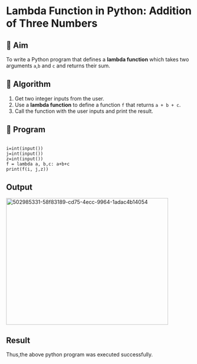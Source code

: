 # Lambda Function in Python: Addition of Three Numbers

## 🎯 Aim
To write a Python program that defines a **lambda function** which takes two arguments `a`,`b` and `c` and returns their sum.

## 🧠 Algorithm
1. Get two integer inputs from the user.
2. Use a **lambda function** to define a function `f` that returns `a + b + c`.
3. Call the function with the user inputs and print the result.

## 🧾 Program
```

i=int(input())
j=int(input())
z=int(input())
f = lambda a, b,c: a+b+c
print(f(i, j,z))
```

## Output
<img width="439" height="343" alt="502985331-58f83189-cd75-4ecc-9964-1adac4b14054" src="https://github.com/user-attachments/assets/47cc0c1b-940f-4db7-b8f2-6596b216adbb" />



## Result
Thus,the above python program was executed successfully.
